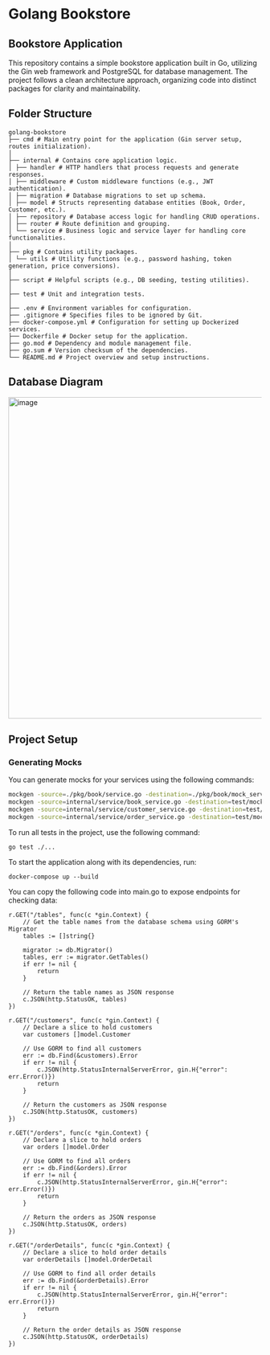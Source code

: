 # Golang Bookstore

## Bookstore Application

This repository contains a simple bookstore application built in Go, utilizing the Gin web framework and PostgreSQL for database management. The project follows a clean architecture approach, organizing code into distinct packages for clarity and maintainability.

## Folder Structure

```
golang-bookstore
├── cmd # Main entry point for the application (Gin server setup, routes initialization).
│
├── internal # Contains core application logic.
│ ├── handler # HTTP handlers that process requests and generate responses.
│ ├── middleware # Custom middleware functions (e.g., JWT authentication).
│ ├── migration # Database migrations to set up schema.
│ ├── model # Structs representing database entities (Book, Order, Customer, etc.).
│ ├── repository # Database access logic for handling CRUD operations.
│ ├── router # Route definition and grouping.
│ └── service # Business logic and service layer for handling core functionalities.
│
├── pkg # Contains utility packages.
│ └── utils # Utility functions (e.g., password hashing, token generation, price conversions).
│
├── script # Helpful scripts (e.g., DB seeding, testing utilities).
│
├── test # Unit and integration tests.
│
├── .env # Environment variables for configuration.
├── .gitignore # Specifies files to be ignored by Git.
├── docker-compose.yml # Configuration for setting up Dockerized services.
├── Dockerfile # Docker setup for the application.
├── go.mod # Dependency and module management file.
├── go.sum # Version checksum of the dependencies.
└── README.md # Project overview and setup instructions.
```

## Database Diagram

<img width="640" alt="image" src="https://github.com/user-attachments/assets/4002361a-587a-4331-bb4a-197805d1e98f">


## Project Setup

### Generating Mocks

You can generate mocks for your services using the following commands:

```bash
mockgen -source=./pkg/book/service.go -destination=./pkg/book/mock_service.go -package=book
mockgen -source=internal/service/book_service.go -destination=test/mocks/mock_book_service.go -package=mocks
mockgen -source=internal/service/customer_service.go -destination=test/mocks/mock_customer_service.go -package=mocks
mockgen -source=internal/service/order_service.go -destination=test/mocks/mock_order_service.go -package=mocks
```

To run all tests in the project, use the following command:

```
go test ./...
```

To start the application along with its dependencies, run:

```
docker-compose up --build
```

You can copy the following code into main.go to expose endpoints for checking data:

```
r.GET("/tables", func(c *gin.Context) {
	// Get the table names from the database schema using GORM's Migrator
	tables := []string{}

	migrator := db.Migrator()
	tables, err := migrator.GetTables()
	if err != nil {
		return
	}

	// Return the table names as JSON response
	c.JSON(http.StatusOK, tables)
})

r.GET("/customers", func(c *gin.Context) {
	// Declare a slice to hold customers
	var customers []model.Customer

	// Use GORM to find all customers
	err := db.Find(&customers).Error
	if err != nil {
		c.JSON(http.StatusInternalServerError, gin.H{"error": err.Error()})
		return
	}

	// Return the customers as JSON response
	c.JSON(http.StatusOK, customers)
})

r.GET("/orders", func(c *gin.Context) {
	// Declare a slice to hold orders
	var orders []model.Order

	// Use GORM to find all orders
	err := db.Find(&orders).Error
	if err != nil {
		c.JSON(http.StatusInternalServerError, gin.H{"error": err.Error()})
		return
	}

	// Return the orders as JSON response
	c.JSON(http.StatusOK, orders)
})

r.GET("/orderDetails", func(c *gin.Context) {
	// Declare a slice to hold order details
	var orderDetails []model.OrderDetail

	// Use GORM to find all order details
	err := db.Find(&orderDetails).Error
	if err != nil {
		c.JSON(http.StatusInternalServerError, gin.H{"error": err.Error()})
		return
	}

	// Return the order details as JSON response
	c.JSON(http.StatusOK, orderDetails)
})
```
